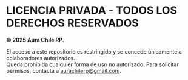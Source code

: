 # LICENCIA PRIVADA - TODOS LOS DERECHOS RESERVADOS  
**© 2025 Aura Chile RP.**  

El acceso a este repositorio es restringido y se concede únicamente a colaboradores autorizados.  
Queda prohibida cualquier forma de uso no autorizado. Para solicitar permisos, contacta a aurachilerp@gmail.com.  
